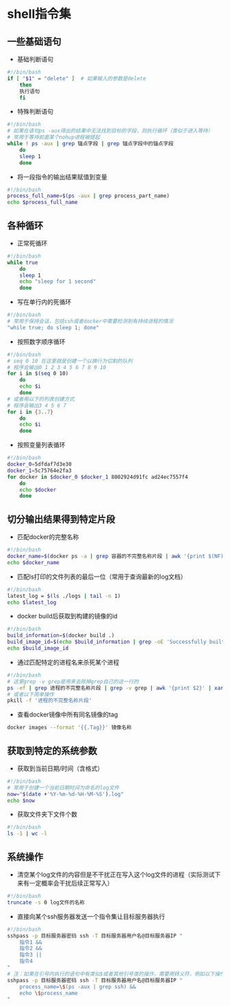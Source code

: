 # shell指令集

## 一些基础语句
* 基础判断语句
```bash
#!/bin/bash
if [ "$1" = "delete" ]  # 如果输入的参数是delete
    then
    执行语句
    fi
```
* 特殊判断语句
```bash
#!/bin/bash
# 如果在语句ps -aux得出的结果中无法找到目标的字段，则执行循环（类似于进入等待）
# 常用于等待前面某个nohup进程被提起
while ! ps -aux | grep 锚点字段 | grep 锚点字段中的锚点字段
    do 
    sleep 1
    done
```
* 将一段指令的输出结果赋值到变量
```bash
#!/bin/bash
process_full_name=$(ps -aux | grep process_part_name)
echo $process_full_name
```

## 各种循环
* 正常死循环
```bash
#!/bin/bash
while true
    do
    sleep 1
    echo "sleep for 1 second"
    done
```
* 写在单行内的死循环
```bash
#!/bin/bash
# 常用于保持会话，包括ssh或者docker中需要检测到有持续进程的情况
"while true; do sleep 1; done"
```
* 按照数字顺序循环
```bash
#!/bin/bash
# seq 0 10 在这里就是创建一个以换行为切割的队列
# 程序会输出0 1 2 3 4 5 6 7 8 9 10
for i in $(seq 0 10)
    do
    echo $i
    done
# 或者用以下的列表创建方式
# 程序会输出3 4 5 6 7
for i in {3..7}
    do
    echo $i
    done
```
* 按照变量列表循环
```bash
#!/bin/bash
docker_0=5dfdaf7d3e30
docker_1=5c75764e2fa3
for docker in $docker_0 $docker_1 8002924d91fc ad24ec7557f4
    do
    echo $docker
    done
```

## 切分输出结果得到特定片段
* 匹配docker的完整名称
```bash
#!/bin/bash
docker_name=$(docker ps -a | grep 容器的不完整名称片段 | awk '{print $(NF)}' | tr -d '\r')
echo $docker_name
```
* 匹配ls打印的文件列表的最后一位（常用于查询最新的log文档）
```bash
#!/bin/bash
latest_log = $(ls ./logs | tail -n 1)
echo $latest_log
```
* docker build后获取到构建的镜像的id
```bash
#!/bin/bash
build_information=$(docker build .)
build_image_id=$(echo $build_information | grep -oE 'Successfully built [[:alnum:]]{12}' | awk '{print $NF}')
echo $build_image_id
```
* 通过匹配特定的进程名来杀死某个进程
```bash
#!/bin/bash
# 这里grep -v grep是用来去除掉grep自己的这一行的
ps -ef | grep 进程的不完整名称片段 | grep -v grep | awk '{print $2}' | xargs kill
# 或者以下简单操作
pkill -f '进程的不完整名称片段'
```
* 查看docker镜像中所有同名镜像的tag
```bash
docker images --format '{{.Tag}}' 镜像名称
```

## 获取到特定的系统参数
* 获取到当前日期/时间（含格式）
```bash
#!/bin/bash
# 常用于创建一个当前日期时间为命名的log文件
now="$(date +'%Y-%m-%d-%H-%M-%S').log"
echo $now
```
* 获取文件夹下文件个数
```bash
#!/bin/bash
ls -1 | wc -l
```

## 系统操作
* 清空某个log文件的内容但是不干扰正在写入这个log文件的进程（实际测试下来有一定概率会干扰后续正常写入）
```bash
#!/bin/bash
truncate -s 0 log文件的名称
```
* 直接向某个ssh服务器发送一个指令集让目标服务器执行
```bash
#!/bin/bash
sshpass -p 目标服务器密码 ssh -T 目标服务器用户名@目标服务器IP "
    指令1 &&
    指令2 &&
    指令3 ||
    指令4
"
# 注：如果在引号内执行的语句中有类似$或者其他引号类的操作，需要用转义符，例如以下操作
sshpass -p 目标服务器密码 ssh -T 目标服务器用户名@目标服务器IP "
    process_name=\$(ps -aux | grep ssh) &&
    echo \$process_name
"
```







